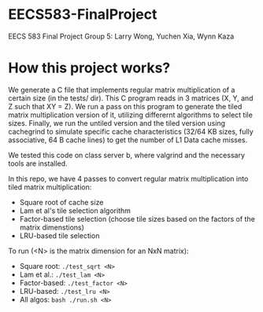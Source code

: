 # EECS583-FinalProject
EECS 583 Final Project
Group 5: Larry Wong, Yuchen Xia, Wynn Kaza

# How this project works?
We generate a C file that implements regular matrix multiplication of a certain size (in the tests/ dir). This C program reads in 3 matrices (X, Y, and Z such that XY = Z). We run a pass on this program to generate the tiled matrix multiplication version of it, utilizing differernt algorithms to select tile sizes. Finally, we run the untiled version and the tiled version using cachegrind to simulate specific cache characteristics (32/64 KB sizes, fully associative, 64 B cache lines) to get the number of L1 Data cache misses. 

We tested this code on class server b, where valgrind and the necessary tools are installed.

In this repo, we have 4 passes to convert regular matrix multiplication into tiled matrix multiplication:
  - Square root of cache size
  - Lam et al's tile selection algorithm
  - Factor-based tile selection (choose tile sizes based on the factors of the matrix dimenstions)
  - LRU-based tile selection

To run (\<N\> is the matrix dimension for an NxN matrix):
  - Square root: `./test_sqrt <N>`
  - Lam et al.: `./test_lam <N>`
  - Factor-based: `./test_factor <N>`
  - LRU-based: `./test_lru <N>`
  - All algos: `bash ./run.sh <N>`
